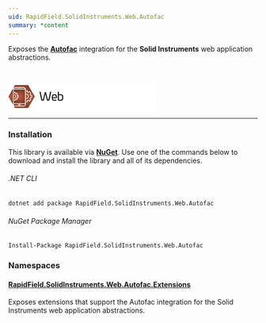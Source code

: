 ```yaml
---
uid: RapidField.SolidInstruments.Web.Autofac
summary: *content
---
```


<!--
Copyright (c) RapidField LLC. Licensed under the MIT License. See LICENSE.txt in the project root for license information.
-->

Exposes the [**Autofac**](https://autofac.org/) integration for the **Solid Instruments** web application abstractions.

<br />

![Web label](../images/Label.Web.300w.png)
- - -

### Installation

This library is available via [**NuGet**](https://docs.microsoft.com/en-us/nuget/quickstart/install-and-use-a-package-in-visual-studio). Use one of the commands below to download and install the library and all of its dependencies.

###### .NET CLI

```shell
dotnet add package RapidField.SolidInstruments.Web.Autofac
```

###### NuGet Package Manager

```shell
Install-Package RapidField.SolidInstruments.Web.Autofac
```

### Namespaces

#### [RapidField.SolidInstruments.Web.Autofac.Extensions](https://www.solidinstruments.com/api/RapidField.SolidInstruments.Web.Autofac.Extensions.html)

<section>
Exposes extensions that support the Autofac integration for the Solid Instruments web application abstractions.
</section>